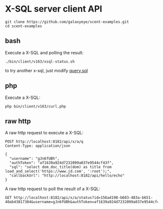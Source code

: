 # X-SQL server client API

    git clone https://github.com/galaxyeye/scent-examples.git
    cd scent-examples

## bash

Execute a X-SQL and polling the result:

    ./bin/client/v163/xsql-status.sh
    
to try another x-sql, just modify [query.sql](bin/client/v163/config/query.sql)

## php

Execute a X-SQL:

    php bin/client/v163/curl.php

## raw http
A raw http request to execute a X-SQL:

    POST http://localhost:8182/api/x/a/q
    Content-Type: application/json
    
    {
      "username": "gJn6fUBh",
      "authToken": "af1639a924d7232099a037e9544cf43f",
      "sql": "select dom_doc_title(dom) as title from load_and_select('https://www.jd.com', ':root');",
      "callbackUrl": "http://localhost:8182/api/hello/echo"
    }
    
A raw http request to poll the result of a X-SQL:

    GET http://localhost:8182/api/x/a/status?id=156ad198-b603-483a-b651-40ab43817304&username=gJn6fUBh&authToken=af1639a924d7232099a037e9544cf43f
